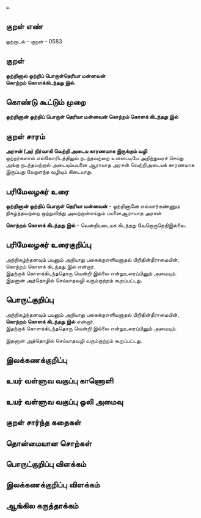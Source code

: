 உ

## குறள் எண் 

ஒற்றாடல்  – குறள் – 0583  

## குறள் 

**ஒற்றினால் ஒற்றிப் பொருள்தெரியா மன்னவன்  
கொற்றம் கொளக்கிடந்தது இல்.**  

## கொண்டு கூட்டும் முறை

**ஒற்றினான் ஒற்றிப் பொருள் தெரியா மன்னவன் கொற்றம் கொளக் கிடந்தது இல்**  

## குறள் சாரம் 

**அரசன் (அ) நிர்வாகி வெற்றி அடைய காரணமாக இருக்கும் வழி**  
ஒற்றர்களால் எல்லோரிடத்திலும் நடந்தவற்றை உள்ளபடியே அறிந்துவரச் செய்து அங்கு நடந்தவற்றால் அடையும்பயனை ஆராயாத அரசன் வெற்றிஅடையக் காரணமாக இருப்பது வேறுஎந்த வழியும் கிடையாது.  

## பரிமேலழகர் உரை

**ஒற்றினான் ஒற்றிப் பொருள் தெரியா மன்னவன்** - ஒற்றினானே எல்லார்கண்ணும் நிகழ்ந்தவற்றை ஒற்றுவித்து அவற்றான்எய்தும் பயனைஆராயாத அரசன்  

**கொற்றம் கொளக் கிடந்தது இல்** - வென்றியடையக் கிடந்தது வேறொருநெறிஇல்லை. 

## பரிமேலழகர் உரைகுறிப்பு   

அந்நிகழ்ந்தனவும் பயனும் அறியாது பகைக்குஎளியனாதல் பிறிதின்தீராமையின், கொற்றம் கொளக் கிடந்தது இல் என்றார்.  
இதற்குக் கொளக்கிடந்ததொரு வென்றி இல்லை என்றுஉரைப்பினும் அமையும்.  
இதனான் அத்தொழில் செய்யாதவழி வரும்குற்றம் கூறப்பட்டது.   

## பொருட்குறிப்பு 

அந்நிகழ்ந்தனவும் பயனும் அறியாது பகைக்குஎளியனாதல் பிறிதின்தீராமையின்,  
**கொற்றம் கொளக் கிடந்தது இல்** என்றார்.  
இதற்குக் கொளக்கிடந்ததொரு வென்றி இல்லை என்றுஉரைப்பினும் அமையும்.  

இதனான் அத்தொழில் செய்யாதவழி வரும்குற்றம் கூறப்பட்டது.     

## இலக்கணக்குறிப்பு  


## உயர் வள்ளுவ வகுப்பு காணொளி


## உயர் வள்ளுவ வகுப்பு ஒலி அமைவு 

 
## குறள் சார்ந்த கதைகள் 


## தொன்மையான சொற்கள்


## பொருட்குறிப்பு விளக்கம்


## இலக்கணக்குறிப்பு விளக்கம்


## ஆங்கில கருத்தாக்கம் 


